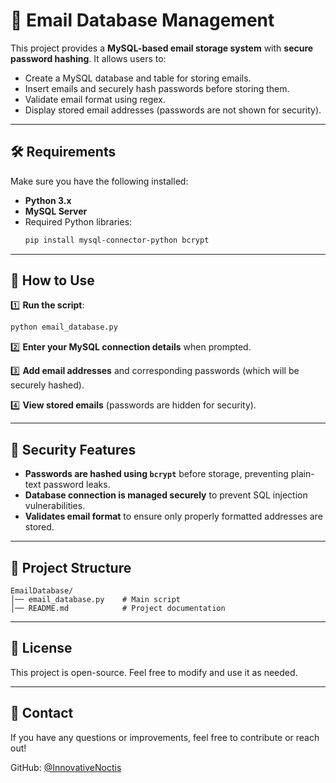 # 📧 Email Database Management

This project provides a **MySQL-based email storage system** with **secure password hashing**. It allows users to:
- Create a MySQL database and table for storing emails.
- Insert emails and securely hash passwords before storing them.
- Validate email format using regex.
- Display stored email addresses (passwords are not shown for security).

---

## 🛠️ Requirements

Make sure you have the following installed:
- **Python 3.x**
- **MySQL Server**
- Required Python libraries:
  ```bash
  pip install mysql-connector-python bcrypt
  ```

---

## 🚀 How to Use

1️⃣ **Run the script**:
   ```bash
   python email_database.py
   ```

2️⃣ **Enter your MySQL connection details** when prompted.

3️⃣ **Add email addresses** and corresponding passwords (which will be securely hashed).

4️⃣ **View stored emails** (passwords are hidden for security).

---

## 🔐 Security Features

- **Passwords are hashed using `bcrypt`** before storage, preventing plain-text password leaks.
- **Database connection is managed securely** to prevent SQL injection vulnerabilities.
- **Validates email format** to ensure only properly formatted addresses are stored.

---

## 📂 Project Structure

```
EmailDatabase/
│── email_database.py    # Main script
│── README.md            # Project documentation
```

---

## 📜 License

This project is open-source. Feel free to modify and use it as needed.

---

## 📩 Contact

If you have any questions or improvements, feel free to contribute or reach out!

GitHub: [@InnovativeNoctis](https://github.com/InnovativeNoctis)